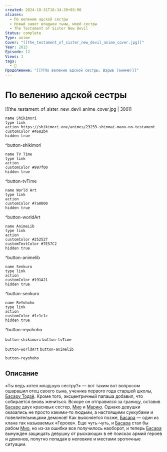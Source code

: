 ```yaml
---
created: 2024-10-31T18:34:39+03:00
aliases:
  - По велению адской сестры
  - Новый завет владыки тьмы, моей сестры
  - The Testament of Sister New Devil
Status: complete
Type: anime
Cover: "[[the_testament_of_sister_new_devil_anime_cover.jpg]]"
Year: 2015
Episode: 12
Views: 1
tags:
  - 🔞
Продолжение: "[[⛩️По велению адской сестры. Взрыв (аниме)]]"
---
```


# По велению адской сестры

![[the_testament_of_sister_new_devil_anime_cover.jpg | 300]]

```button
name Shikimori
type link
action https://shikimori.one/animes/23233-shinmai-maou-no-testament
customColor #4682b4
hidden true
```
^button-shikimori

```button
name TV Time
type link
action 
customColor #997f00
hidden true
```
^button-tvTime

```button
name World Art
type link
action 
customColor #7a0000
hidden true
```
^button-worldArt

```button
name AnimeLib
type link
action 
customColor #252527
customTextColor #7E57C2
hidden true
```
^button-animelib

```button
name Senkuro
type link
action 
customColor #191A21
hidden true
```
^button-senkuro

```button
name ReYohoho
type link
action 
customColor #1c1c1c
hidden true
```
^button-reyohoho



`button-shikimori` `button-tvTime`

`button-worldArt` `button-animelib`

`button-reyohoho`

## Описание

«Ты ведь хотел младшую сестру?» — вот таким вот вопросом ошарашил отец своего сына, ученика первого года старшей школы, [Басару Тодзё](https://shikimori.one/characters/94339-basara-toujou). Кроме того, эксцентричный папаша добавил, что собирается вновь жениться. Вскоре он отправился за границу, оставив [Басаре](https://shikimori.one/characters/94339-basara-toujou) двух красивых сестер, [Мио](https://shikimori.one/characters/92789-mio-naruse) и [Марию](https://shikimori.one/characters/110933-maria-naruse). Однако девушки оказались не просто какими-то людьми, а настоящими суккубами и повелительницами демонов! Как выясняется позже, [Басара](https://shikimori.one/characters/94339-basara-toujou) — один из клана так называемых «Героев». Еще чуть-чуть, и [Басара](https://shikimori.one/characters/94339-basara-toujou) стал бы рабом [Мио](https://shikimori.one/characters/92789-mio-naruse), но из-за ошибки все получилось наоборот, и теперь [Басара](https://shikimori.one/characters/94339-basara-toujou) вынужден защищать девушку от рыскающих в её поисках армий героев и демонов, попутно попадая в неловкие и местами эротичные ситуации.
